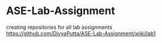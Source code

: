 # ASE-Lab-Assignment
creating repositories for all lab assignments
https://github.com/DivyaPutta/ASE-Lab-Assignment/wiki/lab1


